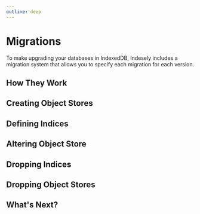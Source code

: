 ```yaml
---
outline: deep
---
```


# Migrations

To make upgrading your databases in IndexedDB, Indesely includes a migration
system that allows you to specify each migration for each version.

## How They Work

## Creating Object Stores

## Defining Indices

## Altering Object Store

## Dropping Indices

## Dropping Object Stores

## What's Next?
